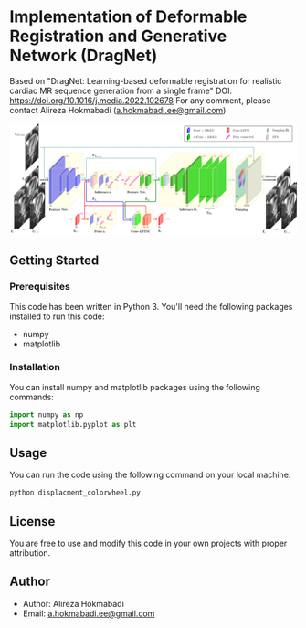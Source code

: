 # Implementation of Deformable Registration and Generative Network (DragNet)

Based on "DragNet: Learning-based deformable registration for realistic cardiac MR sequence generation from a single frame"
DOI: https://doi.org/10.1016/j.media.2022.102678
For any comment, please contact Alireza Hokmabadi (a.hokmabadi.ee@gmail.com)

![alt text](https://github.com/alireza-hokmabadi/DragNet/blob/master/data/model_structure.jpg)



## Getting Started

### Prerequisites
This code has been written in Python 3. You'll need the following packages installed to run this code:

- numpy
- matplotlib

### Installation
You can install numpy and matplotlib packages using the following commands:
```python
import numpy as np
import matplotlib.pyplot as plt
```

## Usage
You can run the code using the following command on your local machine:
```cmd
python displacment_colorwheel.py
```

## License
You are free to use and modify this code in your own projects with proper attribution.

## Author
- Author: Alireza Hokmabadi
- Email: [a.hokmabadi.ee@gmail.com](mailto:a.hokmabadi.ee@gmail.com)


